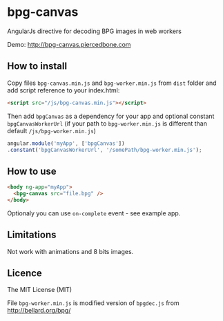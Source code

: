 # bpg-canvas
AngularJs directive for decoding BPG images in web workers

Demo: http://bpg-canvas.piercedbone.com

## How to install
Copy files `bpg-canvas.min.js` and `bpg-worker.min.js` from `dist` folder and add script reference to your index.html:
```html
<script src="/js/bpg-canvas.min.js"></script>
```
Then add `bpgCanvas` as a dependency for your app and optional constant `bpgCanvasWorkerUrl` (if your path to `bpg-worker.min.js` is different than default `/js/bpg-worker.min.js`)
```javascript
angular.module('myApp', ['bpgCanvas'])
.constant('bpgCanvasWorkerUrl', '/somePath/bpg-worker.min.js');
```

## How to use
```html
<body ng-app="myApp">
  <bpg-canvas src="file.bpg" />
</body>
```
Optionaly you can use `on-complete` event - see example app.

## Limitations
Not work with animations and 8 bits images.

## Licence
The MIT License (MIT)

File `bpg-worker.min.js` is modified version of `bpgdec.js` from http://bellard.org/bpg/
